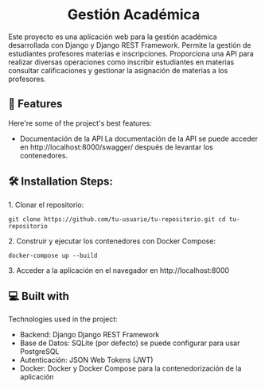 <h1 align="center" id="title">Gestión Académica</h1>

<p id="description">Este proyecto es una aplicación web para la gestión académica desarrollada con Django y Django REST Framework. Permite la gestión de estudiantes profesores materias e inscripciones. Proporciona una API para realizar diversas operaciones como inscribir estudiantes en materias consultar calificaciones y gestionar la asignación de materias a los profesores.</p>

  
  
<h2>🧐 Features</h2>

Here're some of the project's best features:

*   Documentación de la API La documentación de la API se puede acceder en http://localhost:8000/swagger/ después de levantar los contenedores.

<h2>🛠️ Installation Steps:</h2>

<p>1. Clonar el repositorio:</p>

```
git clone https://github.com/tu-usuario/tu-repositorio.git cd tu-repositorio
```

<p>2. Construir y ejecutar los contenedores con Docker Compose:</p>

```
docker-compose up --build
```

<p>3. Acceder a la aplicación en el navegador en http://localhost:8000</p>

  
  
<h2>💻 Built with</h2>

Technologies used in the project:

*   Backend: Django Django REST Framework
*   Base de Datos: SQLite (por defecto) se puede configurar para usar PostgreSQL
*   Autenticación: JSON Web Tokens (JWT)
*   Docker: Docker y Docker Compose para la contenedorización de la aplicación

